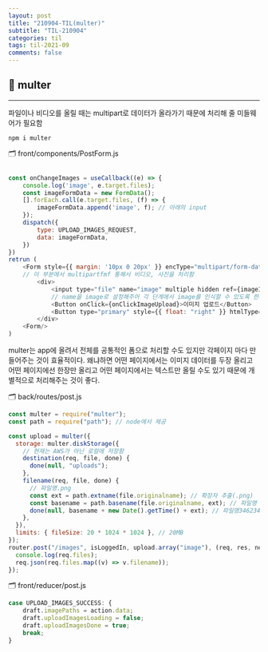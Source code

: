 ```yaml
---
layout: post
title: "210904-TIL(multer)"
subtitle: "TIL-210904"
categories: til
tags: til-2021-09
comments: false
---
```


## 🌟 multer

---

파일이나 비디오를 올릴 때는 multipart로 데이터가 올라가기 때문에 처리해 줄 미들웨어가 필요함

```
npm i multer
```

🗂 front/components/PostForm.js

```javascript

const onChangeImages = useCallback((e) => {
    console.log('image', e.target.files);
    const imageFormData = new FormData();
    [].forEach.call(e.target.files, (f) => {
        imageFormData.append('image', f); // 아래의 input
    });
    dispatch({
        type: UPLOAD_IMAGES_REQUEST,
        data: imageFormData,
    })
})
retrun (
    <Form style={{ margin: '10px 0 20px' }} encType="multipart/form-data" onFinish={onSubmit}>
    // 이 부분에서 multipartfmf 통해서 비디오, 사진을 처리함
        <div>
            <input type="file" name="image" multiple hidden ref={imageInput} onChange={onChangeImages} />
            // name을 image로 설정해주어 각 단계에서 image를 인식할 수 있도록 한다.
            <Button onClick={onClickImageUpload}>이미지 업로드</Button>
            <Button type="primary" style={{ float: "right" }} htmlType="submit">짹짹</Button>
        </div>
    <Form/>
)
```

multer는 app에 올려서 전체를 공통적인 폼으로 처리할 수도 있지만 각페이지 마다 만들어주는 것이 효율적이다. 왜냐하면 어떤 페이지에서는 이미지 데이터를 두장 올리고 어떤 페이지에선 한장만 올리고 어떤 페이지에서는 텍스트만 올릴 수도 있기 때문에 개별적으로 처리해주는 것이 좋다.

🗂 back/routes/post.js

```javascript
const multer = require("multer");
const path = require("path"); // node에서 제공

const upload = multer({
  storage: multer.diskStorage({
    // 현재는 AWS가 아닌 로컬에 저장함
    destination(req, file, done) {
      done(null, "uploads");
    },
    filename(req, file, done) {
      // 파일명.png
      const ext = path.extname(file.originalname); // 확장자 추출(.png)
      const basename = path.basename(file.originalname, ext); // 파일명
      done(null, basename + new Date().getTime() + ext); // 파일명3462346.png
    },
  }),
  limits: { fileSize: 20 * 1024 * 1024 }, // 20MB
});
router.post("/images", isLoggedIn, upload.array("image"), (req, res, next) => {
  console.log(req.files);
  req.json(req.files.map((v) => v.filename));
});
```

🗂 front/reducer/post.js

```javascript
case UPLOAD_IMAGES_SUCCESS: {
    draft.imagePaths = action.data;
    draft.uploadImagesLoading = false;
    draft.uploadImagesDone = true;
    break;
}
```
